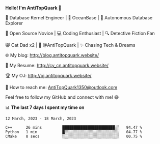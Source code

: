 
**Hello! I'm AntiTopQuark 👋**

🔧 Database Kernel Engineer | 🌊 OceanBase | 🤖 Autonomous Database Explorer

🌱 Open Source Novice | 💻 Coding Enthusiast | 🔍 Detective Fiction Fan

😸 Cat Dad x2 | 🎉 @AntiTopQuark | ✨ Chasing Tech & Dreams

🌐 My blog: http://blog.antitopquark.website/

📄 My Resume: http://cv_cn.antitopquark.website/

🏆 My OJ: http://oj.antitopquark.website/

📧 How to reach me: AntiTopQuark1350@outlook.com

Feel free to follow my GitHub and connect with me! 😄

📊 **The last 7 days I spent my time on** 

<!--START_SECTION:waka-->
```text
12 March, 2023 - 18 March, 2023

C++      26 mins         ███████████████████████░░   94.47 % 
Python   1 min           █░░░░░░░░░░░░░░░░░░░░░░░░   04.77 % 
CMake    0 secs          ░░░░░░░░░░░░░░░░░░░░░░░░░   00.75 %
```
<!--END_SECTION:waka-->


